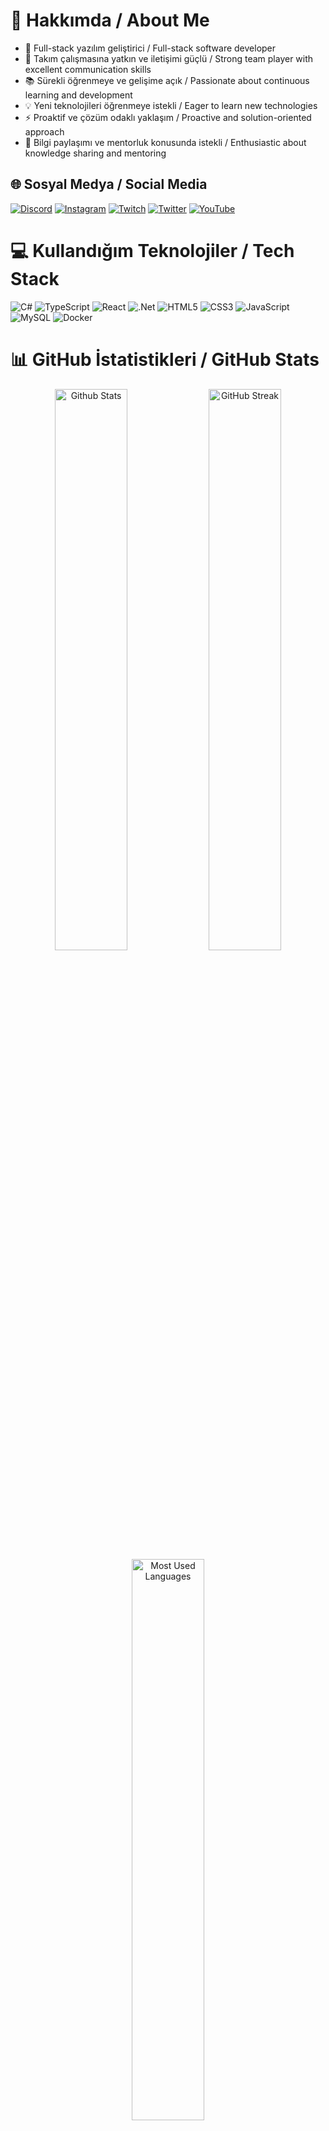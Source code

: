 # 💫 Hakkımda / About Me

- 🚀 Full-stack yazılım geliştirici / Full-stack software developer
- 👥 Takım çalışmasına yatkın ve iletişimi güçlü / Strong team player with excellent communication skills
- 📚 Sürekli öğrenmeye ve gelişime açık / Passionate about continuous learning and development
- 💡 Yeni teknolojileri öğrenmeye istekli / Eager to learn new technologies
- ⚡ Proaktif ve çözüm odaklı yaklaşım / Proactive and solution-oriented approach
- 🤝 Bilgi paylaşımı ve mentorluk konusunda istekli / Enthusiastic about knowledge sharing and mentoring

## 🌐 Sosyal Medya / Social Media
[![Discord](https://img.shields.io/badge/Discord-%237289DA.svg?logo=discord&logoColor=white)](https://discord.gg/y68R7arX) 
[![Instagram](https://img.shields.io/badge/Instagram-%23E4405F.svg?logo=Instagram&logoColor=white)](https://instagram.com/polegut/) 
[![Twitch](https://img.shields.io/badge/Twitch-%239146FF.svg?logo=Twitch&logoColor=white)](https://twitch.tv/polegut) 
[![Twitter](https://img.shields.io/badge/Twitter-%231DA1F2.svg?logo=Twitter&logoColor=white)](https://twitter.com/polegut) 
[![YouTube](https://img.shields.io/badge/YouTube-%23FF0000.svg?logo=YouTube&logoColor=white)](https://youtube.com/channel/UCHrgDXcBzj-zxO_zueRr1rg)

# 💻 Kullandığım Teknolojiler / Tech Stack
![C#](https://img.shields.io/badge/c%23-%23239120.svg?style=for-the-badge&logo=c-sharp&logoColor=white) 
![TypeScript](https://img.shields.io/badge/typescript-%23007ACC.svg?style=for-the-badge&logo=typescript&logoColor=white) 
![React](https://img.shields.io/badge/react-%2320232a.svg?style=for-the-badge&logo=react&logoColor=%2361DAFB)
![.Net](https://img.shields.io/badge/.NET-5C2D91?style=for-the-badge&logo=.net&logoColor=white)
![HTML5](https://img.shields.io/badge/html5-%23E34F26.svg?style=for-the-badge&logo=html5&logoColor=white) 
![CSS3](https://img.shields.io/badge/css3-%231572B6.svg?style=for-the-badge&logo=css3&logoColor=white)
![JavaScript](https://img.shields.io/badge/javascript-%23323330.svg?style=for-the-badge&logo=javascript&logoColor=%23F7DF1E)
![MySQL](https://img.shields.io/badge/mysql-%2300f.svg?style=for-the-badge&logo=mysql&logoColor=white)
![Docker](https://img.shields.io/badge/docker-%230db7ed.svg?style=for-the-badge&logo=docker&logoColor=white)

# 📊 GitHub İstatistikleri / GitHub Stats
<div align="center">
  <img src="https://github-readme-stats.vercel.app/api?username=emirdnz&theme=dark&hide_border=true&include_all_commits=true&count_private=true" width="48%" alt="Github Stats"/>
  <img src="https://github-readme-streak-stats.herokuapp.com/?user=emirdnz&theme=dark&hide_border=true" width="48%" alt="GitHub Streak"/>
  <img src="https://github-readme-stats.vercel.app/api/top-langs/?username=emirdnz&theme=dark&hide_border=true&include_all_commits=true&count_private=true&layout=compact" width="48%" alt="Most Used Languages"/>
</div>

## 🚀 Projelerim / My Projects

<table>
  <tr>
    <!-- 1. Proje -->
    <td width="50%" valign="top" style="background:linear-gradient(135deg,#232526 0%,#414345 100%); border:1px solid #30363d; border-radius:20px; padding:36px 32px 32px 32px; margin:0 8px 36px 0; box-shadow:0 6px 32px #00000044;">
      <div style="display:flex;align-items:center;gap:16px;margin-bottom:16px;">
        <img src="https://img.icons8.com/ios-filled/40/ffffff/bus.png" alt="bus icon"/>
        <span style="color:#fff; font-size:1.6em; font-weight:900; letter-spacing:1px; font-family:Segoe UI,Arial,sans-serif;">BUS-TICKET-SYSTEM</span>
      </div>
      <div style="color:#b3bfc9; font-size:1.13em; margin-bottom:8px; font-weight:500;">
        Otobüs biletlerini çevrimiçi satma, rezervasyonları yönetme ve yolcu bilgilerini takip etme platformu.
      </div>
      <div style="color:#b3bfc9; font-size:1.13em; margin-bottom:22px; font-weight:500;">
        Online bus ticket sales, reservation management, and passenger tracking platform.
      </div>
      <div style="margin-bottom:18px;">
        <span style="display:inline-block;margin:3px;">
          <img src="https://img.shields.io/badge/React-20232A?style=for-the-badge&logo=react&logoColor=61DAFB"/>
        </span>
        <span style="display:inline-block;margin:3px;">
          <img src="https://img.shields.io/badge/TypeScript-007ACC?style=for-the-badge&logo=typescript&logoColor=white"/>
        </span>
        <span style="display:inline-block;margin:3px;">
          <img src="https://img.shields.io/badge/.NET-512BD4?style=for-the-badge&logo=dotnet&logoColor=white"/>
        </span>
        <span style="display:inline-block;margin:3px;">
          <img src="https://img.shields.io/badge/SQL%20Server-CC2927?style=for-the-badge&logo=microsoft-sql-server&logoColor=white"/>
        </span>
      </div>
      <div style="margin-top:18px;">
        <span style="background:#21262d; border-radius:8px; padding:6px 16px; color:#7ee787; font-size:1.08em; font-weight:700; letter-spacing:0.5px;">
          📅 30.03.2026 <span style="color:#b3bfc9; font-size:0.95em;">| Tahmini Bitiş / Estimated Finish</span>
        </span>
        <br><br>
        <span style="background:#f85149; color:#fff; border-radius:8px; padding:6px 14px; font-size:1.08em; font-weight:700; display:inline-flex; align-items:center;">
          <img src="https://img.shields.io/badge/Development-grey?style=flat&logo=github" alt="development" style="margin-right:4px;"/>
          <img src="https://img.shields.io/badge/Geliştiriliyor-grey?style=flat&logo=github" alt="gelistiriliyor" style="margin-right:4px;"/>
          <img src="https://img.shields.io/badge/In%20Progress-007bff?style=flat&logo=github&logoColor=white" alt="in progress" style="margin-right:4px;"/>
          <img src="https://img.shields.io/badge/Devam%20Ediyor-007bff?style=flat&logo=github&logoColor=white" alt="devam ediyor" style="margin-right:4px;"/>
          Tamamlanmadı / Not Completed
        </span>
      </div>
    </td>
    <!-- 2. Proje -->
    <td width="50%" valign="top" style="background:linear-gradient(135deg,#232526 0%,#414345 100%); border:1px solid #30363d; border-radius:20px; padding:36px 32px 32px 32px; margin:0 0 36px 8px; box-shadow:0 6px 32px #00000044;">
      <div style="display:flex;align-items:center;gap:16px;margin-bottom:16px;">
        <img src="https://img.icons8.com/ios-filled/40/ffffff/bank.png" alt="bank icon"/>
        <span style="color:#fff; font-size:1.6em; font-weight:900; letter-spacing:1px; font-family:Segoe UI,Arial,sans-serif;">BANK-SYSTEM</span>
      </div>
      <div style="color:#b3bfc9; font-size:1.13em; margin-bottom:8px; font-weight:500;">
        Hesap açma, bakiye sorgulama, para yatırma/çekme ve müşteri işlemlerini yöneten temel bankacılık modülü.
      </div>
      <div style="color:#b3bfc9; font-size:1.13em; margin-bottom:22px; font-weight:500;">
        Basic banking module for account opening, balance inquiry, deposit/withdrawal, and customer operations.
      </div>
      <div style="margin-bottom:18px;">
        <span style="display:inline-block;margin:3px;">
          <img src="https://img.shields.io/badge/React-20232A?style=for-the-badge&logo=react&logoColor=61DAFB"/>
        </span>
        <span style="display:inline-block;margin:3px;">
          <img src="https://img.shields.io/badge/TypeScript-007ACC?style=for-the-badge&logo=typescript&logoColor=white"/>
        </span>
        <span style="display:inline-block;margin:3px;">
          <img src="https://img.shields.io/badge/.NET-512BD4?style=for-the-badge&logo=dotnet&logoColor=white"/>
        </span>
        <span style="display:inline-block;margin:3px;">
          <img src="https://img.shields.io/badge/SQL%20Server-CC2927?style=for-the-badge&logo=microsoft-sql-server&logoColor=white"/>
        </span>
      </div>
      <div style="margin-top:18px;">
        <span style="background:#21262d; border-radius:8px; padding:6px 16px; color:#7ee787; font-size:1.08em; font-weight:700; letter-spacing:0.5px;">
          📅 30.03.2026 <span style="color:#b3bfc9; font-size:0.95em;">| Tahmini Bitiş / Estimated Finish</span>
        </span>
        <br><br>
        <span style="background:#f85149; color:#fff; border-radius:8px; padding:6px 14px; font-size:1.08em; font-weight:700; display:inline-flex; align-items:center;">
          <img src="https://img.shields.io/badge/Development-grey?style=flat&logo=github" alt="development" style="margin-right:4px;"/>
          <img src="https://img.shields.io/badge/Geliştiriliyor-grey?style=flat&logo=github" alt="gelistiriliyor" style="margin-right:4px;"/>
          <img src="https://img.shields.io/badge/In%20Progress-007bff?style=flat&logo=github&logoColor=white" alt="in progress" style="margin-right:4px;"/>
          <img src="https://img.shields.io/badge/Devam%20Ediyor-007bff?style=flat&logo=github&logoColor=white" alt="devam ediyor" style="margin-right:4px;"/>
          Tamamlanmadı / Not Completed
        </span>
      </div>
    </td>
  </tr>
  <!-- Diğer projeleri de aynı şablonla, Türkçe ve İngilizce açıklama ile, badge ve "Tamamlanmadı / Not Completed" etiketiyle ekleyin. -->
</table>

